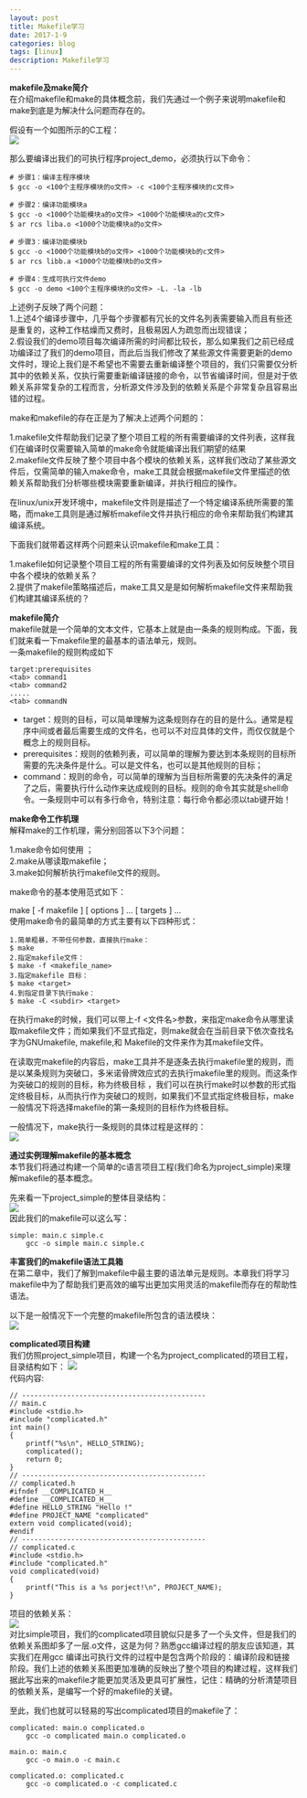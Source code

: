 ```yaml
---
layout: post
title: Makefile学习
date: 2017-1-9
categories: blog
tags: [linux]
description: Makefile学习
---
```


**makefile及make简介**      
在介绍makefile和make的具体概念前，我们先通过一个例子来说明makefile和make到底是为解决什么问题而存在的。        

假设有一个如图所示的C工程：    
![](https://dn-anything-about-doc.qbox.me/document-uid298389labid2374timestamp1481542407132.png/wm)  

那么要编译出我们的可执行程序project_demo，必须执行以下命令：

```
# 步骤1：编译主程序模块
$ gcc -o <100个主程序模块的o文件> -c <100个主程序模块的c文件>

# 步骤2：编译功能模块a
$ gcc -o <1000个功能模块a的o文件> <1000个功能模块a的c文件>
$ ar rcs liba.o <1000个功能模块a的o文件>

# 步骤3：编译功能模块b
$ gcc -o <1000个功能模块b的o文件> <1000个功能模块b的c文件>
$ ar rcs libb.a <1000个功能模块b的o文件>

# 步骤4：生成可执行文件demo
$ gcc -o demo <100个主程序模块的o文件> -L. -la -lb
```

上述例子反映了两个问题：       
1.上述4个编译步骤中，几乎每个步骤都有冗长的文件名列表需要输入而且有些还是重复的，这种工作枯燥而又费时，且极易因人为疏忽而出现错误；    
2.假设我们的demo项目每次编译所需的时间都比较长，那么如果我们之前已经成功编译过了我们的demo项目，而此后当我们修改了某些源文件需要更新的demo文件时，理论上我们是不希望也不需要去重新编译整个项目的，我们只需要仅分析其中的依赖关系，仅执行需要重新编译链接的命令，以节省编译时间，但是对于依赖关系非常复杂的工程而言，分析源文件涉及到的依赖关系是个非常复杂且容易出错的过程。         

make和makefile的存在正是为了解决上述两个问题的：

1.makefile文件帮助我们记录了整个项目工程的所有需要编译的文件列表，这样我们在编译时仅需要输入简单的make命令就能编译出我们期望的结果     
2.makefile文件反映了整个项目中各个模块的依赖关系，这样我们改动了某些源文件后，仅需简单的输入make命令，make工具就会根据makefile文件里描述的依赖关系帮助我们分析哪些模块需要重新编译，并执行相应的操作。          

在linux/unix开发环境中，makefile文件则是描述了一个特定编译系统所需要的策略，而make工具则是通过解析makefile文件并执行相应的命令来帮助我们构建其编译系统。

下面我们就带着这样两个问题来认识makefile和make工具：

1.makefile如何记录整个项目工程的所有需要编译的文件列表及如何反映整个项目中各个模块的依赖关系？       
2.提供了makefile策略描述后，make工具又是是如何解析makefile文件来帮助我们构建其编译系统的？    

**makefile简介**        
makefile就是一个简单的文本文件，它基本上就是由一条条的规则构成。下面，我们就来看一下makefile里的最基本的语法单元，规则。       
一条makefile的规则构成如下          

```
target:prerequisites
<tab> command1
<tab> command2
.....
<tab> commandN
```       

- target：规则的目标，可以简单理解为这条规则存在的目的是什么。通常是程序中间或者最后需要生成的文件名，也可以不对应具体的文件，而仅仅就是个概念上的规则目标。
- prerequisites：规则的依赖列表，可以简单的理解为要达到本条规则的目标所需要的先决条件是什么。可以是文件名，也可以是其他规则的目标；
- command：规则的命令，可以简单的理解为当目标所需要的先决条件的满足了之后，需要执行什么动作来达成规则的目标。规则的命令其实就是shell命令。一条规则中可以有多行命令，特别注意：每行命令都必须以tab键开始！            

**make命令工作机理**   
解释make的工作机理，需分别回答以下3个问题：

1.make命令如何使用 ；      
2.make从哪读取makefile；        
3.make如何解析执行makefile文件的规则。        

make命令的基本使用范式如下：

make [ -f makefile ] [ options ] ... [ targets ] ...         
使用make命令的最简单的方式主要有以下四种形式：         

```
1.简单粗暴，不带任何参数，直接执行make：
$ make
2.指定makefile文件：
$ make -f <makefile_name>
3.指定makefile 目标：
$ make <target>
4.到指定目录下执行make：
$ make -C <subdir> <target>
```

在执行make的时候，我们可以带上-f <文件名>参数，来指定make命令从哪里读取makefile文件；而如果我们不显式指定，则make就会在当前目录下依次查找名字为GNUmakefile, makefile,和 Makefile的文件来作为其makefile文件。       

在读取完makefile的内容后，make工具并不是逐条去执行makefile里的规则，而是以某条规则为突破口，多米诺骨牌效应式的去执行makefile里的规则。而这条作为突破口的规则的目标，称为终极目标 ，我们可以在执行make时以参数的形式指定终极目标，从而执行作为突破口的规则，如果我们不显式指定终极目标，make一般情况下将选择makefile的第一条规则的目标作为终极目标。

一般情况下，make执行一条规则的具体过程是这样的：                
![](https://dn-anything-about-doc.qbox.me/document-uid298389labid2374timestamp1481542499635.png/wm)      

**通过实例理解makefile的基本概念**        
本节我们将通过构建一个简单的c语言项目工程(我们命名为project_simple)来理解makefile的基本概念。

先来看一下project_simple的整体目录结构：        
![](https://dn-anything-about-doc.qbox.me/document-uid298389labid2374timestamp1481542575689.png/wm)     
因此我们的makefile可以这么写：

```
simple: main.c simple.c
    gcc -o simple main.c simple.c
```

**丰富我们的makefile语法工具箱**      
在第二章中，我们了解到makefile中最主要的语法单元是规则。本章我们将学习makefile中为了帮助我们更高效的编写出更加实用灵活的makefile而存在的帮助性语法。

以下是一般情况下一个完整的makefile所包含的语法模块：   
![](https://dn-anything-about-doc.qbox.me/document-uid298389labid2374timestamp1481542688710.png/wm)

**complicated项目构建**       
我们仿照project_simple项目，构建一个名为project_complicated的项目工程，目录结构如下：
![](https://dn-anything-about-doc.qbox.me/document-uid298389labid2374timestamp1481542725973.png/wm)     
代码内容:

```
// ---------------------------------------------
// main.c
#include <stdio.h>
#include "complicated.h"
int main()
{
    printf("%s\n", HELLO_STRING);
    complicated();
    return 0;
}
// ---------------------------------------------
// complicated.h
#ifndef __COMPLICATED_H__
#define __COMPLICATED_H__
#define HELLO_STRING "Hello !"
#define PROJECT_NAME "complicated"
extern void complicated(void);
#endif
// ---------------------------------------------
// complicated.c
#include <stdio.h>
#include "complicated.h"
void complicated(void)
{
    printf("This is a %s porject!\n", PROJECT_NAME);
}
```

项目的依赖关系：       
![](https://dn-anything-about-doc.qbox.me/document-uid298389labid2374timestamp1481542738231.png/wm)      
对比simple项目，我们的complicated项目貌似只是多了一个头文件，但是我们的依赖关系图却多了一层.o文件，这是为何？熟悉gcc编译过程的朋友应该知道，其实我们在用gcc 编译出可执行文件的过程中是包含两个阶段的：编译阶段和链接阶段。我们上述的依赖关系图更加准确的反映出了整个项目的构建过程，这样我们据此写出来的makefile才能更加灵活及更具可扩展性，记住：精确的分析清楚项目的依赖关系，是编写一个好的makefile的关键。

至此，我们也就可以轻易的写出complicated项目的makefile了：

```
complicated: main.o complicated.o
    gcc -o complicated main.o complicated.o

main.o: main.c
    gcc -o main.o -c main.c

complicated.o: complicated.c
    gcc -o complicated.o -c complicated.c
```

